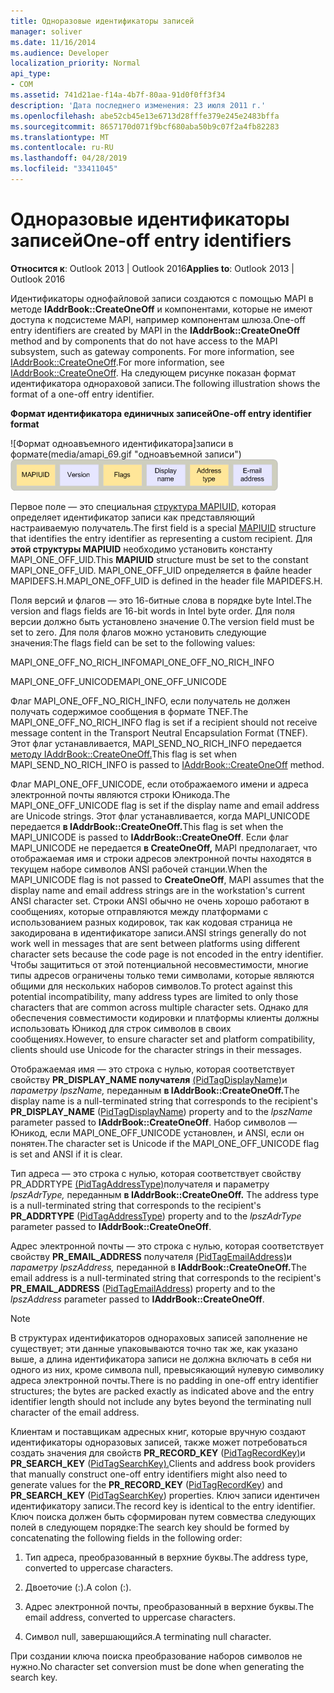 ```yaml
---
title: Одноразовые идентификаторы записей
manager: soliver
ms.date: 11/16/2014
ms.audience: Developer
localization_priority: Normal
api_type:
- COM
ms.assetid: 741d21ae-f14a-4b7f-80aa-91d0f0ff3f34
description: 'Дата последнего изменения: 23 июля 2011 г.'
ms.openlocfilehash: abe52cb45e13e6713d28fffe379e245e2483bffa
ms.sourcegitcommit: 8657170d071f9bcf680aba50b9c07f2a4fb82283
ms.translationtype: MT
ms.contentlocale: ru-RU
ms.lasthandoff: 04/28/2019
ms.locfileid: "33411045"
---
```

# <a name="one-off-entry-identifiers"></a><span data-ttu-id="d6acb-103">Одноразовые идентификаторы записей</span><span class="sxs-lookup"><span data-stu-id="d6acb-103">One-off entry identifiers</span></span>
  
<span data-ttu-id="d6acb-104">**Относится к**: Outlook 2013 | Outlook 2016</span><span class="sxs-lookup"><span data-stu-id="d6acb-104">**Applies to**: Outlook 2013 | Outlook 2016</span></span> 
  
<span data-ttu-id="d6acb-105">Идентификаторы однофайловой записи создаются с помощью MAPI в методе **IAddrBook::CreateOneOff** и компонентами, которые не имеют доступа к подсистеме MAPI, например компонентам шлюза.</span><span class="sxs-lookup"><span data-stu-id="d6acb-105">One-off entry identifiers are created by MAPI in the **IAddrBook::CreateOneOff** method and by components that do not have access to the MAPI subsystem, such as gateway components.</span></span> <span data-ttu-id="d6acb-106">For more information, see [IAddrBook::CreateOneOff](iaddrbook-createoneoff.md).</span><span class="sxs-lookup"><span data-stu-id="d6acb-106">For more information, see [IAddrBook::CreateOneOff](iaddrbook-createoneoff.md).</span></span> <span data-ttu-id="d6acb-107">На следующем рисунке показан формат идентификатора однораховой записи.</span><span class="sxs-lookup"><span data-stu-id="d6acb-107">The following illustration shows the format of a one-off entry identifier.</span></span>
  
<span data-ttu-id="d6acb-108">**Формат идентификатора единичных записей**</span><span class="sxs-lookup"><span data-stu-id="d6acb-108">**One-off entry identifier format**</span></span>
  
<span data-ttu-id="d6acb-109">![Формат одноавъемного идентификатора]записи в формате(media/amapi_69.gif "одноавъемной записи")</span><span class="sxs-lookup"><span data-stu-id="d6acb-109">![One-off entry identifier format](media/amapi_69.gif "One-off entry identifier format")</span></span>
  
<span data-ttu-id="d6acb-110">Первое поле — это специальная [структура MAPIUID,](mapiuid.md) которая определяет идентификатор записи как представляющий настраиваемую получатель.</span><span class="sxs-lookup"><span data-stu-id="d6acb-110">The first field is a special [MAPIUID](mapiuid.md) structure that identifies the entry identifier as representing a custom recipient.</span></span> <span data-ttu-id="d6acb-111">Для **этой структуры MAPIUID** необходимо установить константу MAPI_ONE_OFF_UID.</span><span class="sxs-lookup"><span data-stu-id="d6acb-111">This **MAPIUID** structure must be set to the constant MAPI_ONE_OFF_UID.</span></span> <span data-ttu-id="d6acb-112">MAPI_ONE_OFF_UID определяется в файле header MAPIDEFS.H.</span><span class="sxs-lookup"><span data-stu-id="d6acb-112">MAPI_ONE_OFF_UID is defined in the header file MAPIDEFS.H.</span></span> 
  
<span data-ttu-id="d6acb-113">Поля версий и флагов — это 16-битные слова в порядке byte Intel.</span><span class="sxs-lookup"><span data-stu-id="d6acb-113">The version and flags fields are 16-bit words in Intel byte order.</span></span> <span data-ttu-id="d6acb-114">Для поля версии должно быть установлено значение 0.</span><span class="sxs-lookup"><span data-stu-id="d6acb-114">The version field must be set to zero.</span></span> <span data-ttu-id="d6acb-115">Для поля флагов можно установить следующие значения:</span><span class="sxs-lookup"><span data-stu-id="d6acb-115">The flags field can be set to the following values:</span></span>
  
<span data-ttu-id="d6acb-116">MAPI_ONE_OFF_NO_RICH_INFO</span><span class="sxs-lookup"><span data-stu-id="d6acb-116">MAPI_ONE_OFF_NO_RICH_INFO</span></span>
  
<span data-ttu-id="d6acb-117">MAPI_ONE_OFF_UNICODE</span><span class="sxs-lookup"><span data-stu-id="d6acb-117">MAPI_ONE_OFF_UNICODE</span></span>
  
<span data-ttu-id="d6acb-118">Флаг MAPI_ONE_OFF_NO_RICH_INFO, если получатель не должен получать содержимое сообщения в формате TNEF.</span><span class="sxs-lookup"><span data-stu-id="d6acb-118">The MAPI_ONE_OFF_NO_RICH_INFO flag is set if a recipient should not receive message content in the Transport Neutral Encapsulation Format (TNEF).</span></span> <span data-ttu-id="d6acb-119">Этот флаг устанавливается, MAPI_SEND_NO_RICH_INFO передается [методу IAddrBook::CreateOneOff.](iaddrbook-createoneoff.md)</span><span class="sxs-lookup"><span data-stu-id="d6acb-119">This flag is set when MAPI_SEND_NO_RICH_INFO is passed to [IAddrBook::CreateOneOff](iaddrbook-createoneoff.md) method.</span></span> 
  
<span data-ttu-id="d6acb-120">Флаг MAPI_ONE_OFF_UNICODE, если отображаемого имени и адреса электронной почты являются строки Юникода.</span><span class="sxs-lookup"><span data-stu-id="d6acb-120">The MAPI_ONE_OFF_UNICODE flag is set if the display name and email address are Unicode strings.</span></span> <span data-ttu-id="d6acb-121">Этот флаг устанавливается, когда MAPI_UNICODE передается **в IAddrBook::CreateOneOff.**</span><span class="sxs-lookup"><span data-stu-id="d6acb-121">This flag is set when the MAPI_UNICODE is passed to **IAddrBook::CreateOneOff**.</span></span> <span data-ttu-id="d6acb-122">Если флаг MAPI_UNICODE не передается **в CreateOneOff,** MAPI предполагает, что отображаемая имя и строки адресов электронной почты находятся в текущем наборе символов ANSI рабочей станции.</span><span class="sxs-lookup"><span data-stu-id="d6acb-122">When the MAPI_UNICODE flag is not passed to **CreateOneOff**, MAPI assumes that the display name and email address strings are in the workstation's current ANSI character set.</span></span> <span data-ttu-id="d6acb-123">Строки ANSI обычно не очень хорошо работают в сообщениях, которые отправляются между платформами с использованием разных кодировок, так как кодовая страница не закодирована в идентификаторе записи.</span><span class="sxs-lookup"><span data-stu-id="d6acb-123">ANSI strings generally do not work well in messages that are sent between platforms using different character sets because the code page is not encoded in the entry identifier.</span></span> <span data-ttu-id="d6acb-124">Чтобы защититься от этой потенциальной несовместимости, многие типы адресов ограничены только теми символами, которые являются общими для нескольких наборов символов.</span><span class="sxs-lookup"><span data-stu-id="d6acb-124">To protect against this potential incompatibility, many address types are limited to only those characters that are common across multiple character sets.</span></span> <span data-ttu-id="d6acb-125">Однако для обеспечения совместимости кодировки и платформы клиенты должны использовать Юникод для строк символов в своих сообщениях.</span><span class="sxs-lookup"><span data-stu-id="d6acb-125">However, to ensure character set and platform compatibility, clients should use Unicode for the character strings in their messages.</span></span>
  
<span data-ttu-id="d6acb-126">Отображаемая имя — это строка с нулью, которая соответствует свойству **PR_DISPLAY_NAME получателя** [(PidTagDisplayName)](pidtagdisplayname-canonical-property.md)и _параметру lpszName,_ переданным **в IAddrBook::CreateOneOff.**</span><span class="sxs-lookup"><span data-stu-id="d6acb-126">The display name is a null-terminated string that corresponds to the recipient's **PR_DISPLAY_NAME** ([PidTagDisplayName](pidtagdisplayname-canonical-property.md)) property and to the  _lpszName_ parameter passed to **IAddrBook::CreateOneOff**.</span></span> <span data-ttu-id="d6acb-127">Набор символов — Юникод, если MAPI_ONE_OFF_UNICODE установлен, и ANSI, если он понятен.</span><span class="sxs-lookup"><span data-stu-id="d6acb-127">The character set is Unicode if the MAPI_ONE_OFF_UNICODE flag is set and ANSI if it is clear.</span></span> 
  
<span data-ttu-id="d6acb-128">Тип адреса — это строка с нулью, которая соответствует свойству PR_ADDRTYPE [(PidTagAddressType)](pidtagaddresstype-canonical-property.md)получателя и параметру _lpszAdrType,_ переданным **в IAddrBook::CreateOneOff.** </span><span class="sxs-lookup"><span data-stu-id="d6acb-128">The address type is a null-terminated string that corresponds to the recipient's **PR_ADDRTYPE** ([PidTagAddressType](pidtagaddresstype-canonical-property.md)) property and to the  _lpszAdrType_ parameter passed to **IAddrBook::CreateOneOff**.</span></span> 
  
<span data-ttu-id="d6acb-129">Адрес электронной почты — это строка с нулью, которая соответствует свойству **PR_EMAIL_ADDRESS** получателя [(PidTagEmailAddress)](pidtagemailaddress-canonical-property.md)и _параметру lpszAddress,_ переданной в **IAddrBook::CreateOneOff.**</span><span class="sxs-lookup"><span data-stu-id="d6acb-129">The email address is a null-terminated string that corresponds to the recipient's **PR_EMAIL_ADDRESS** ([PidTagEmailAddress](pidtagemailaddress-canonical-property.md)) property and to the  _lpszAddress_ parameter passed to **IAddrBook::CreateOneOff**.</span></span> 
  
> [!NOTE]
> <span data-ttu-id="d6acb-130">В структурах идентификаторов однораховых записей заполнение не существует; эти данные упаковываются точно так же, как указано выше, а длина идентификатора записи не должна включать в себя ни одного из них, кроме символа null, превысякающий нулевую символику адреса электронной почты.</span><span class="sxs-lookup"><span data-stu-id="d6acb-130">There is no padding in one-off entry identifier structures; the bytes are packed exactly as indicated above and the entry identifier length should not include any bytes beyond the terminating null character of the email address.</span></span> 
  
<span data-ttu-id="d6acb-131">Клиентам и поставщикам адресных книг, которые вручную создают идентификаторы одноразовых записей, также может потребоваться создать значения для свойств **PR_RECORD_KEY** ([PidTagRecordKey)](pidtagrecordkey-canonical-property.md)и **PR_SEARCH_KEY** ([PidTagSearchKey).](pidtagsearchkey-canonical-property.md)</span><span class="sxs-lookup"><span data-stu-id="d6acb-131">Clients and address book providers that manually construct one-off entry identifiers might also need to generate values for the **PR_RECORD_KEY** ([PidTagRecordKey](pidtagrecordkey-canonical-property.md)) and **PR_SEARCH_KEY** ([PidTagSearchKey](pidtagsearchkey-canonical-property.md)) properties.</span></span> <span data-ttu-id="d6acb-132">Ключ записи идентичен идентификатору записи.</span><span class="sxs-lookup"><span data-stu-id="d6acb-132">The record key is identical to the entry identifier.</span></span> <span data-ttu-id="d6acb-133">Ключ поиска должен быть сформирован путем совмества следующих полей в следующем порядке:</span><span class="sxs-lookup"><span data-stu-id="d6acb-133">The search key should be formed by concatenating the following fields in the following order:</span></span>
  
1. <span data-ttu-id="d6acb-134">Тип адреса, преобразованный в верхние буквы.</span><span class="sxs-lookup"><span data-stu-id="d6acb-134">The address type, converted to uppercase characters.</span></span>
    
2. <span data-ttu-id="d6acb-135">Двоеточие (:).</span><span class="sxs-lookup"><span data-stu-id="d6acb-135">A colon (:).</span></span>
    
3. <span data-ttu-id="d6acb-136">Адрес электронной почты, преобразованный в верхние буквы.</span><span class="sxs-lookup"><span data-stu-id="d6acb-136">The email address, converted to uppercase characters.</span></span>
    
4. <span data-ttu-id="d6acb-137">Символ null, завершающийся.</span><span class="sxs-lookup"><span data-stu-id="d6acb-137">A terminating null character.</span></span>
    
<span data-ttu-id="d6acb-138">При создании ключа поиска преобразование наборов символов не нужно.</span><span class="sxs-lookup"><span data-stu-id="d6acb-138">No character set conversion must be done when generating the search key.</span></span>
  

